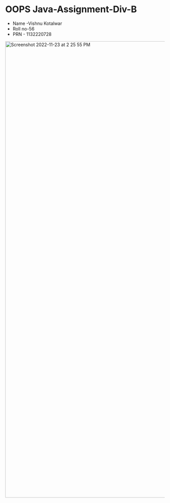 # OOPS Java-Assignment-Div-B

- Name -Vishnu Kotalwar
- Roll no-56
- PRN - 1132220728
<img width="1440" alt="Screenshot 2022-11-23 at 2 25 55 PM" src="https://user-images.githubusercontent.com/115207068/203506741-556a4056-f3b8-401b-97a1-b6a52a6c9750.png">
